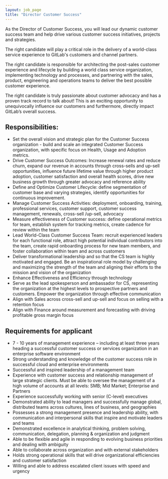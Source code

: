 ```yaml
---
layout: job_page
title: "Director Customer Success"
---
```


As the Director of Customer Success, you will lead our dynamic customer success
team and help drive various customer success initiatives, projects and
strategies.

The right candidate will play a critical role in the delivery of a world-class
service experience to GitLab's customers and channel partners.

The right candidate is responsible for architecting the post-sales customer
experience and lifecycle by building a world class service organization,
implementing technology and processes, and partnering with the sales, product,
engineering and operations teams to deliver the best possible customer
experience.

The right candidate is truly passionate about customer advocacy and has a proven track record to talk about! This is an exciting opportunity to unequivocally influence our customers and furthermore, directly impact GitLab’s overall success.

## Responsibilities:

* Set the overall vision and strategic plan for the Customer Success organization - build and scale an integrated Customer Success organization, with specific focus on Health, Usage and Adoption metrics.
* Drive Customer Success Outcomes: Increase renewal rates and reduce churn, expand our revenue in accounts through cross-sells and up-sell opportunities, influence future lifetime value through higher product adoption, customer satisfaction and overall health scores, drive new business growth through greater advocacy and reference ability
* Define and Optimize Customer Lifecycle: define segmentation of customer base and varying strategies, identify opportunities for continuous improvement.
* Manage Customer Success Activities: deployment, onboarding, training, professional services, customer support, customer success management, renewals, cross-sell /up-sell, advocacy
* Measure effectiveness of Customer success: define operational metrics for team, establish system for tracking metrics, create cadence for review within the team
* Lead World-Class Customer Success Team: recruit experienced leaders for each functional role, attract high potential individual contributors into the team, create rapid onboarding process for new team members, and foster collaboration within team and across customers
* Deliver transformational leadership and so that the CS team is highly motivated and engaged.  Be an inspirational role model by challenging and maximizing the strength of the team and aligning their efforts to the mission and vision of the organization
* Enhance Effectiveness and Efficiency through technology
* Serve as the lead spokesperson and ambassador for CS, representing the organization at the highest levels to prospective partners and customers. Empower the organization through effective communication
* Align with Sales across cross-sell and up-sell and focus on selling with a retention focus
* Align with Finance around measurement and forecasting with driving profitable gross margin focus

## Requirements for applicant

* 7 - 10 years of management experience – including at least three years heading a successful customer success or services organization in an enterprise software environment
* Strong understanding and knowledge of the customer success role in successful cloud and enterprise environments
* Successful and inspired leadership of a management team
* Experience with customer success and relationship management of large strategic clients. Must be able to oversee the management of a high volume of accounts at all levels: SMB; Mid Market; Enterprise and Partners
* Experience successfully working with senior (C-level) executives
* Demonstrated ability to lead managers and successfully manage global, distributed teams across cultures, lines of business, and geographies
* Possesses a strong management presence and leadership ability, with communication and interpersonal skills that inspire and motivate leaders and teams
* Demonstrated excellence in analytical thinking, problem solving, communication, delegation, planning & organization and judgment
* Able to be flexible and agile in responding to evolving business priorities and dealing with ambiguity
* Able to collaborate across organization and with external stakeholders
* Holds strong operational skills that will drive organizational efficiencies and customer satisfaction
* Willing and able to address escalated client issues with speed and urgency

